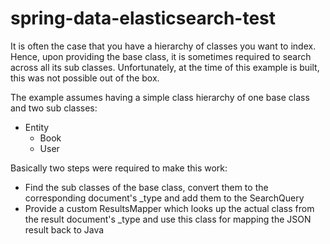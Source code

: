 # spring-data-elasticsearch-test

It is often the case that you have a hierarchy of classes you want to index. Hence, upon providing the base class, it is sometimes required to search across all its sub classes.
Unfortunately, at the time of this example is built, this was not possible out of the box.

The example assumes having a simple class hierarchy of one base class and two sub classes:

* Entity
    * Book
    * User

Basically two steps were required to make this work:

* Find the sub classes of the base class, convert them to the corresponding document's \_type and add them to the SearchQuery
* Provide a custom ResultsMapper which looks up the actual class from the result document's \_type and use this class for mapping the JSON result back to Java